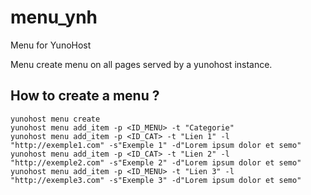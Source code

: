 menu_ynh
===============

Menu for YunoHost

Menu create menu on all pages served by a yunohost instance.

How to create a menu ?
---------------

    yunohost menu create
    yunohost menu add_item -p <ID_MENU> -t "Categorie"
    yunohost menu add_item -p <ID_CAT> -t "Lien 1" -l "http://exemple1.com" -s"Exemple 1" -d"Lorem ipsum dolor et semo"
    yunohost menu add_item -p <ID_CAT> -t "Lien 2" -l "http://exemple2.com" -s"Exemple 2" -d"Lorem ipsum dolor et semo"
    yunohost menu add_item -p <ID_MENU> -t "Lien 3" -l "http://exemple3.com" -s"Exemple 3" -d"Lorem ipsum dolor et semo"

